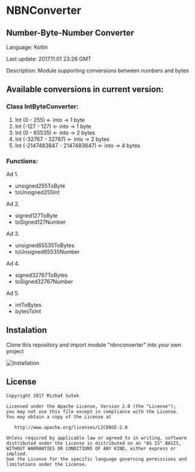 # NBNConverter
## Number-Byte-Number Converter

Language: Kotlin

Last update: 2017.11.01 23:26 GMT

Description: Module supporting conversions between numbers and bytes


## Available conversions in current version:

### Class IntByteConverter:

1. Int (0 - 255) <- into ->  1 byte
2. Int (-127 - 127)  <- into ->  1 byte
3. Int (0 - 65535) <- into ->  2 bytes
4. Int (-32767 - 32767)  <- into ->  2 bytes
5. Int (-2147483647 - 2147483647)  <- into ->  4 bytes


### Functions:
Ad 1. 
 - unsigned255ToByte
 - toUnsigned255Int
 
Ad 2. 
 - signed127ToByte
 - toSigned127Number
 
Ad 3. 
 - unsigned65535ToBytes
 - toUnsigned65535Number
 
Ad 4. 
 - signed32767ToBytes
 - toSigned32767Number
 
Ad 5. 
 - intToBytes
 - bytesToInt
 
 
 
## Instalation
Clone this repository and import module "nbnconverter" into your own project

![Installation](https://i.imgur.com/7ggfdn2.png)


## License
```
Copyright 2017 Michał Sułek

Licensed under the Apache License, Version 2.0 (the "License");
you may not use this file except in compliance with the License.
You may obtain a copy of the License at

   http://www.apache.org/licenses/LICENSE-2.0

Unless required by applicable law or agreed to in writing, software
distributed under the License is distributed on an "AS IS" BASIS,
WITHOUT WARRANTIES OR CONDITIONS OF ANY KIND, either express or implied.
See the License for the specific language governing permissions and
limitations under the License.
```
